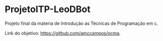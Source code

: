 # ProjetoITP-LeoDBot
Projeto final da materia de Introdução as Técnicas de Programação em c.

Link do objetivo: https://github.com/amccampos/ocma.
